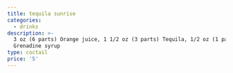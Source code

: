 ```yaml
---
title: tequila sunrise
categories:
  - drinks
description: >-
  3 oz (6 parts) Orange juice, 1 1/2 oz (3 parts) Tequila, 1/2 oz (1 part)
  Grenadine syrup
type: coctail
price: '5'
---
```


